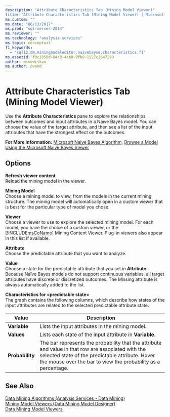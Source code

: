 ```yaml
---
description: "Attribute Characteristics Tab (Mining Model Viewer)"
title: "Attribute Characteristics Tab (Mining Model Viewer) | Microsoft Docs"
ms.custom: ""
ms.date: "06/13/2017"
ms.prod: "sql-server-2014"
ms.reviewer: ""
ms.technology: "analysis-services"
ms.topic: conceptual
f1_keywords: 
  - "sql12.dm.miningmodeleditor.naivebayse.characteristics.f1"
ms.assetid: f0c3350d-84c0-4ab8-9fb8-1527c2647299
author: minewiskan
ms.author: owend
---
```

# Attribute Characteristics Tab (Mining Model Viewer)
  Use the **Attribute Characteristics** pane to explore the relationships between outcomes and input attributes in a Naïve Bayes model. You can choose the value of the target attribute, and then see a list of the input attributes that have the strongest effect on the outcomes.  
  
 **For More Information:** [Microsoft Naive Bayes Algorithm](data-mining/microsoft-naive-bayes-algorithm.md), [Browse a Model Using the Microsoft Naive Bayes Viewer](data-mining/browse-a-model-using-the-microsoft-naive-bayes-viewer.md)  
  
## Options  
 **Refresh viewer content**  
 Reload the mining model in the viewer.  
  
 **Mining Model**  
 Choose a mining model to view, from the models in the current mining structure. The mining model will automatically open in a custom viewer that is best for the particular type of model you chose.  
  
 **Viewer**  
 Choose a viewer to use to explore the selected mining model. For each model, you have the choice of a custom viewer, or the [!INCLUDE[msCoName](../includes/msconame-md.md)] Mining Content Viewer. Plug-in viewers also appear in this list if available.  
  
 **Attribute**  
 Choose the predictable attribute that you want to analyze.  
  
 **Value**  
 Choose a state for the predictable attribute that you set in **Attribute**. Because Naïve Bayes models do not support continuous variables, all target attributes have discrete or discretized outcomes. The Missing attribute is always automatically added to the list.  
  
 **Characteristics for \<predictable state>**  
 The graph contains the following columns, which describe how states of the input attributes are related to the selected predictable attribute state.  
  
|Value|Description|  
|-----------|-----------------|  
|**Variable**|Lists the input attributes in the mining model.|  
|**Values**|Lists each state of the input attribute in **Variable**.|  
|**Probability**|The bar represents the probability that the attribute and value in that row are associated with the selected state of the predictable attribute. Hover the mouse over the bar to view the probability as a percentage.|  
  
## See Also  
 [Data Mining Algorithms &#40;Analysis Services - Data Mining&#41;](data-mining/data-mining-algorithms-analysis-services-data-mining.md)   
 [Mining Model Viewers &#40;Data Mining Model Designer&#41;](mining-model-viewers-data-mining-model-designer.md)   
 [Data Mining Model Viewers](data-mining/data-mining-model-viewers.md)  
  
  
